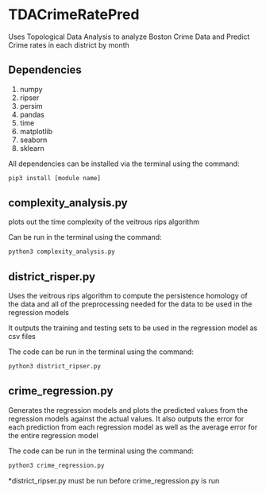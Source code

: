 # TDACrimeRatePred
Uses Topological Data Analysis to analyze Boston Crime Data and Predict Crime rates in each district by month

## Dependencies
1.  numpy
2.  ripser
3.  persim
4.  pandas
5.  time
6.  matplotlib
7.  seaborn
8.  sklearn

All dependencies can be installed via the terminal using the command:
```bash
pip3 install [module name]
```

## complexity_analysis.py
plots out the time complexity of the veitrous rips algorithm

Can be run in the terminal using the command:
```bash
python3 complexity_analysis.py
```

## district_risper.py
Uses the veitrous rips algorithm to compute the persistence homology of the data and
all of the preprocessing needed for the data to be used in the regression models

It outputs the training and testing sets to be used in the regression model as csv files

The code can be run in the terminal using the command:
```bash
python3 district_ripser.py
```

## crime_regression.py
Generates the regression models and plots the predicted values from the regression
models against the actual values. It also outputs the error for each prediction from each regression
model as well as the average error for the entire regression model

The code can be run in the terminal using the command:
```bash
python3 crime_regression.py
```

*district_ripser.py must be run before crime_regression.py is run
